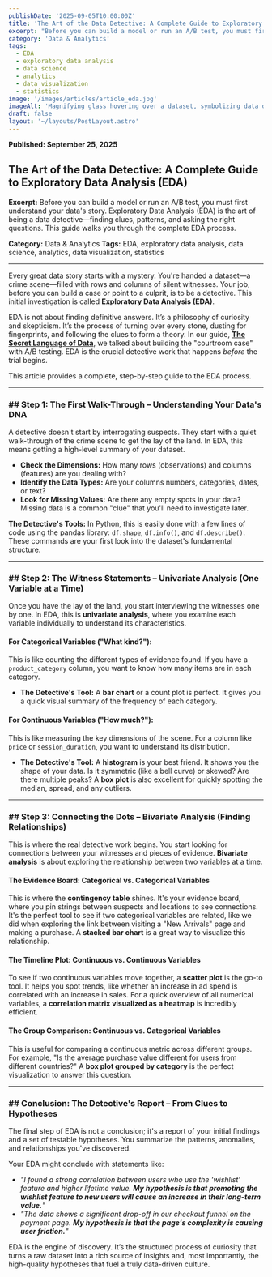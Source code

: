 ```yaml
---
publishDate: '2025-09-05T10:00:00Z'
title: 'The Art of the Data Detective: A Complete Guide to Exploratory Data Analysis (EDA)'
excerpt: "Before you can build a model or run an A/B test, you must first understand your data's story. Exploratory Data Analysis (EDA) is the art of being a data detective—finding clues, patterns, and asking the right questions. This guide walks you through the complete EDA process."
category: 'Data & Analytics'
tags:
  - EDA
  - exploratory data analysis
  - data science
  - analytics
  - data visualization
  - statistics
image: '/images/articles/article_eda.jpg'
imageAlt: 'Magnifying glass hovering over a dataset, symbolizing data detective work during Exploratory Data Analysis.'
draft: false
layout: '~/layouts/PostLayout.astro'
---
```


**Published: September 25, 2025**

## The Art of the Data Detective: A Complete Guide to Exploratory Data Analysis (EDA)

**Excerpt:** Before you can build a model or run an A/B test, you must first understand your data's story. Exploratory Data Analysis (EDA) is the art of being a data detective—finding clues, patterns, and asking the right questions. This guide walks you through the complete EDA process.

**Category:** Data & Analytics
**Tags:** EDA, exploratory data analysis, data science, analytics, data visualization, statistics

-----

Every great data story starts with a mystery. You're handed a dataset—a crime scene—filled with rows and columns of silent witnesses. Your job, before you can build a case or point to a culprit, is to be a detective. This initial investigation is called **Exploratory Data Analysis (EDA)**.

EDA is not about finding definitive answers. It’s a philosophy of curiosity and skepticism. It’s the process of turning over every stone, dusting for fingerprints, and following the clues to form a theory. In our guide, **[The Secret Language of Data](https://www.google.com/search?q=/articles/the-secret-language-of-data)**, we talked about building the "courtroom case" with A/B testing. EDA is the crucial detective work that happens *before* the trial begins.

This article provides a complete, step-by-step guide to the EDA process.

-----

### \#\# Step 1: The First Walk-Through – Understanding Your Data's DNA

A detective doesn't start by interrogating suspects. They start with a quiet walk-through of the crime scene to get the lay of the land. In EDA, this means getting a high-level summary of your dataset.

  * **Check the Dimensions:** How many rows (observations) and columns (features) are you dealing with?
  * **Identify the Data Types:** Are your columns numbers, categories, dates, or text?
  * **Look for Missing Values:** Are there any empty spots in your data? Missing data is a common "clue" that you'll need to investigate later.

**The Detective's Tools:** In Python, this is easily done with a few lines of code using the pandas library: `df.shape`, `df.info()`, and `df.describe()`. These commands are your first look into the dataset's fundamental structure.

-----

### \#\# Step 2: The Witness Statements – Univariate Analysis (One Variable at a Time)

Once you have the lay of the land, you start interviewing the witnesses one by one. In EDA, this is **univariate analysis**, where you examine each variable individually to understand its characteristics.

#### For Categorical Variables ("What kind?"):

This is like counting the different types of evidence found. If you have a `product_category` column, you want to know how many items are in each category.

  * **The Detective's Tool:** A **bar chart** or a count plot is perfect. It gives you a quick visual summary of the frequency of each category.

#### For Continuous Variables ("How much?"):

This is like measuring the key dimensions of the scene. For a column like `price` or `session_duration`, you want to understand its distribution.

  * **The Detective's Tool:** A **histogram** is your best friend. It shows you the shape of your data. Is it symmetric (like a bell curve) or skewed? Are there multiple peaks? A **box plot** is also excellent for quickly spotting the median, spread, and any outliers.

-----

### \#\# Step 3: Connecting the Dots – Bivariate Analysis (Finding Relationships)

This is where the real detective work begins. You start looking for connections between your witnesses and pieces of evidence. **Bivariate analysis** is about exploring the relationship between two variables at a time.

#### The Evidence Board: Categorical vs. Categorical Variables

This is where the **contingency table** shines. It's your evidence board, where you pin strings between suspects and locations to see connections. It's the perfect tool to see if two categorical variables are related, like we did when exploring the link between visiting a "New Arrivals" page and making a purchase. A **stacked bar chart** is a great way to visualize this relationship.

#### The Timeline Plot: Continuous vs. Continuous Variables

To see if two continuous variables move together, a **scatter plot** is the go-to tool. It helps you spot trends, like whether an increase in ad spend is correlated with an increase in sales. For a quick overview of all numerical variables, a **correlation matrix visualized as a heatmap** is incredibly efficient.

#### The Group Comparison: Continuous vs. Categorical Variables

This is useful for comparing a continuous metric across different groups. For example, "Is the average purchase value different for users from different countries?" A **box plot grouped by category** is the perfect visualization to answer this question.

-----

### \#\# Conclusion: The Detective's Report – From Clues to Hypotheses

The final step of EDA is not a conclusion; it's a report of your initial findings and a set of testable hypotheses. You summarize the patterns, anomalies, and relationships you've discovered.

Your EDA might conclude with statements like:

  * *"I found a strong correlation between users who use the 'wishlist' feature and higher lifetime value. **My hypothesis is that promoting the wishlist feature to new users will cause an increase in their long-term value.**"*
  * *"The data shows a significant drop-off in our checkout funnel on the payment page. **My hypothesis is that the page's complexity is causing user friction.**"*

EDA is the engine of discovery. It’s the structured process of curiosity that turns a raw dataset into a rich source of insights and, most importantly, the high-quality hypotheses that fuel a truly data-driven culture.